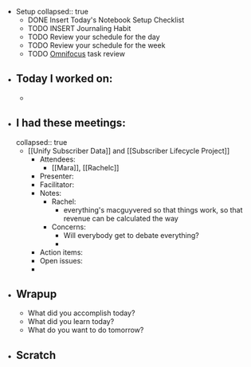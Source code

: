 - Setup
  collapsed:: true
	- DONE Insert Today's Notebook Setup Checklist
	- TODO INSERT Journaling Habit
	- TODO Review your schedule for the day
	- TODO Review your schedule for the week
	- TODO [Omnifocus](omnifocus://) task review
- ## Today I worked on:
	-
- ## I had these meetings:
  collapsed:: true
	- [[Unify Subscriber Data]] and [[Subscriber Lifecycle Project]]
		- Attendees:
			- [[Mara]], [[Rachelc]]
		- Presenter:
		- Facilitator:
		- Notes:
			- Rachel:
				- everything's macguyvered so that things work, so that revenue can be calculated the way
			- Concerns:
				- Will everybody get to debate everything?
				-
		- Action items:
		- Open issues:
		-
- ## Wrapup
	- What did you accomplish today?
	- What did you learn today?
	- What do you want to do tomorrow?
- ## Scratch